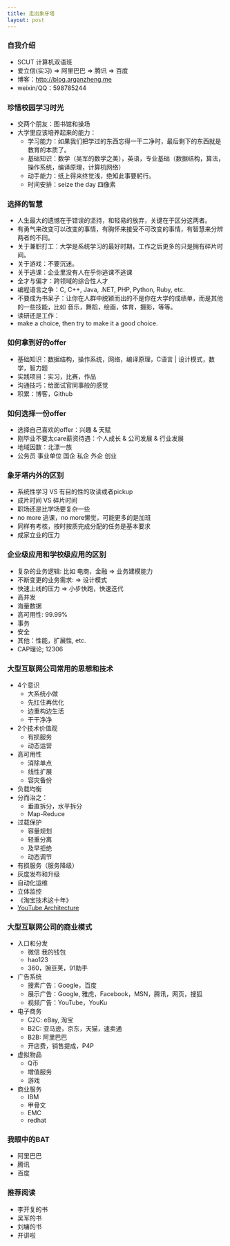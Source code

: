 ```yaml
---
title: 走出象牙塔
layout: post
---
```


### 自我介绍

* SCUT 计算机双语班
* 爱立信(实习) => 阿里巴巴 => 腾讯 => 百度
* 博客：http://blog.arganzheng.me
* weixin/QQ：598785244

### 珍惜校园学习时光

* 交两个朋友：图书馆和操场
* 大学里应该培养起来的能力：
     * 学习能力：如果我们把学过的东西忘得一干二净时，最后剩下的东西就是教育的本质了。
     * 基础知识：数学（吴军的数学之美），英语，专业基础（数据结构，算法，操作系统，编译原理，计算机网络）
     * 动手能力：纸上得来终觉浅，绝知此事要躬行。
     * 时间安排：seize the day 四像素

### 选择的智慧

* 人生最大的遗憾在于错误的坚持，和轻易的放弃，关键在于区分这两者。
* 有勇气来改变可以改变的事情，有胸怀来接受不可改变的事情，有智慧来分辨两者的不同。 
* 关于兼职打工：大学是系统学习的最好时期，工作之后更多的只是拥有碎片时间。
* 关于游戏：不要沉迷。
* 关于逃课：企业里没有人在乎你逃课不逃课
* 全才与偏才：跨领域的综合性人才
* 编程语言之争：C, C++, Java, .NET, PHP, Python, Ruby, etc.
* 不要成为书呆子：让你在人群中脱颖而出的不是你在大学的成绩单，而是其他的一些技能，比如 音乐，舞蹈，绘画，体育，摄影，等等。
* 读研还是工作：
* make a choice, then try to make it a good choice.

### 如何拿到好的offer

* 基础知识：数据结构，操作系统，网络，编译原理，C语言 | 设计模式，数学，智力题
* 实践项目：实习，比赛，作品
* 沟通技巧：给面试官同事般的感觉
* 积累：博客，Github 

### 如何选择一份offer

* 选择自己喜欢的offer：兴趣 & 天赋
* 刚毕业不要太care薪资待遇：个人成长 & 公司发展 & 行业发展
* 地域因数：北漂一族
* 公务员 事业单位 国企 私企 外企 创业

### 象牙塔内外的区别

* 系统性学习 VS 有目的性的攻读或者pickup
* 成片时间 VS 碎片时间
* 职场还是比学场要复杂一些
* no more 逃课，no more懒觉，可能更多的是加班
* 同样有考核，按时按质完成分配的任务是基本要求
* 成家立业的压力

### 企业级应用和学校级应用的区别

* 复杂的业务逻辑: 比如 电商，金融 => 业务建模能力
* 不断变更的业务需求: => 设计模式
* 快速上线的压力 => 小步快跑，快速迭代
* 高并发
* 海量数据
* 高可用性: 99.99%
* 事务
* 安全
* 其他：性能，扩展性, etc.
* CAP理论; 12306

### 大型互联网公司常用的思想和技术

* 4个意识
     * 大系统小做
     * 先扛住再优化
     * 边重构边生活
     * 干干净净
* 2个技术价值观
     * 有损服务
     * 动态运营
* 高可用性   
     * 消除单点
     * 线性扩展
     * 容灾备份
* 负载均衡
* 分而治之：
     * 垂直拆分，水平拆分
     * Map-Reduce
* 过载保护
     * 容量规划
     * 轻重分离
     * 及早拒绝
     * 动态调节
* 有损服务（服务降级）
* 灰度发布和升级
* 自动化运维
* 立体监控
* 《淘宝技术这十年》
*  [YouTube Architecture](http://highscalability.com/youtube-architecture)

### 大型互联网公司的商业模式

* 入口和分发
     * 微信 我的钱包
     * hao123
     * 360，豌豆荚，91助手
* 广告系统
     * 搜素广告：Google，百度 
     * 展示广告：Google, 雅虎，Facebook，MSN，腾讯，网页，搜狐
     * 视频广告：YouTube，YouKu
* 电子商务
     * C2C: eBay, 淘宝
     * B2C: 亚马逊，京东，天猫，速卖通
     * B2B: 阿里巴巴
     * 开店费，销售提成，P4P
* 虚拟物品
     * Q币
     * 增值服务
     * 游戏
* 商业服务
     * IBM
     * 甲骨文
     * EMC
     * redhat

### 我眼中的BAT

* 阿里巴巴
* 腾讯
* 百度

### 推荐阅读

* 李开复的书
* 吴军的书
* 刘墉的书 
* 开讲啦


